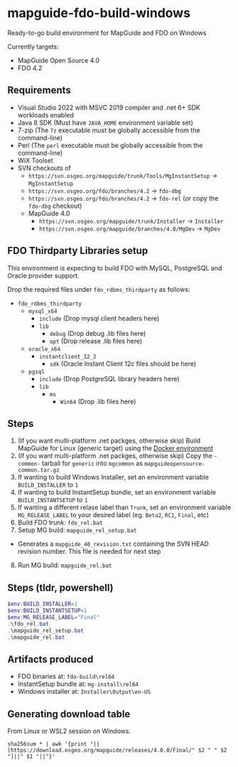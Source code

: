 # mapguide-fdo-build-windows

Ready-to-go build environment for MapGuide and FDO on Windows

Currently targets:

 * MapGuide Open Source 4.0
 * FDO 4.2

## Requirements

 * Visual Studio 2022 with MSVC 2019 compiler and .net 6+ SDK workloads enabled
 * Java 8 SDK (Must have `JAVA_HOME` environment variable set)
 * 7-zip (The `7z` executable must be globally accessible from the command-line)
 * Perl (The `perl` executable must be globally accessible from the command-line)
 * WiX Toolset
 * SVN checkouts of
    * `https://svn.osgeo.org/mapguide/trunk/Tools/MgInstantSetup` -> `MgInstantSetup`
    * `https://svn.osgeo.org/fdo/branches/4.2` -> `fdo-dbg`
    * `https://svn.osgeo.org/fdo/branches/4.2` -> `fdo-rel` (or copy the `fdo-dbg` checkout)
    * MapGuide 4.0 
       * `https://svn.osgeo.org/mapguide/trunk/Installer` -> `Installer`
       * `https://svn.osgeo.org/mapguide/branches/4.0/MgDev` -> `MgDev`

## FDO Thirdparty Libraries setup

This environment is expecting to build FDO with MySQL, PostgreSQL and Oracle provider support.

Drop the required files under `fdo_rdbms_thirdparty` as follows:

 * `fdo_rdbms_thirdparty`
    * `mysql_x64`
        * `include` (Drop mysql client headers here)
        * `lib`
            * `debug` (Drop debug .lib files here)
            * `opt` (Drop release .lib files here)
    * `oracle_x64`
        * `instantclient_12_2`
            * `sdk` (Oracle Instant Client 12c files should be here)
    * `pgsql`
        * `include` (Drop PostgreSQL library headers here)
        * `lib`
            * `ms`
                * `Win64` (Drop .lib files here)

## Steps

 1. (If you want multi-platform .net packges, otherwise skip) Build MapGuide for Linux (generic target) using the [Docker environment](https://github.com/jumpinjackie/mapguide-fdo-docker-build/)
 2. (If you want multi-platform .net packges, otherwise skip) Copy the `-common-` tarball for `generic` into `mgcommon` as `mapguideopensource-common.tar.gz`
 3. If wanting to build Windows Installer, set an environment variable `BUILD_INSTALLER` to `1`
 4. If wanting to build InstantSetup bundle, set an environment variable `BUILD_INSTANTSETUP` to `1`
 5. If wanting a different relase label than `Trunk`, set an environment variable `MG_RELEASE_LABEL` to your desired label (eg. `Beta2`, `RC1`, `Final`, etc)
 6. Build FDO trunk: `fdo_rel.bat`
 7. Setup MG build: `mapguide_rel_setup.bat`
   *  Generates a `mapguide_40_revision.txt` containing the SVN HEAD revision number. This file is needed for next step
 8. Run MG build: `mapguide_rel.bat`

## Steps (tldr, powershell)

```powershell
$env:BUILD_INSTALLER=1
$env:BUILD_INSTANTSETUP=1
$env:MG_RELEASE_LABEL="Final"
.\fdo_rel.bat
.\mapguide_rel_setup.bat
.\mapguide_rel.bat
```

## Artifacts produced

 * FDO binaries at: `fdo-build\rel64`
 * InstantSetup bundle at: `mg-install\rel64`
 * Windows installer at: `Installer\Output\en-US`

## Generating download table

From Linux or WSL2 session on Windows.

```
sha256sum * | awk '{print "||[https://download.osgeo.org/mapguide/releases/4.0.0/Final/" $2 " " $2 "]||" $1 "||"}'
```